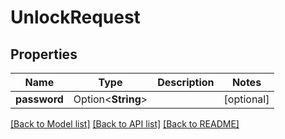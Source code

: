 # UnlockRequest

## Properties

| Name         | Type               | Description | Notes      |
| ------------ | ------------------ | ----------- | ---------- |
| **password** | Option<**String**> |             | [optional] |

[[Back to Model list]](../README.md#documentation-for-models) [[Back to API list]](../README.md#documentation-for-api-endpoints) [[Back to README]](../README.md)

